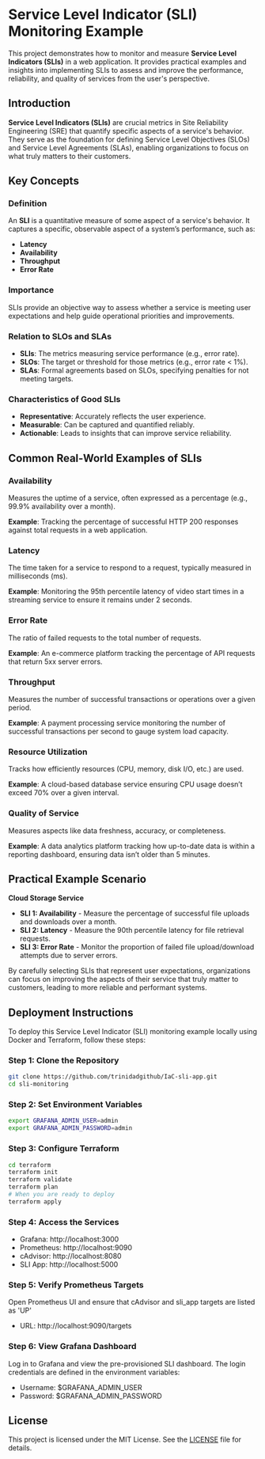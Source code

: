 # Service Level Indicator (SLI) Monitoring Example

This project demonstrates how to monitor and measure **Service Level Indicators (SLIs)** in a web application. It provides practical examples and insights into implementing SLIs to assess and improve the performance, reliability, and quality of services from the user's perspective.

## Introduction

**Service Level Indicators (SLIs)** are crucial metrics in Site Reliability Engineering (SRE) that quantify specific aspects of a service's behavior. They serve as the foundation for defining Service Level Objectives (SLOs) and Service Level Agreements (SLAs), enabling organizations to focus on what truly matters to their customers.

## Key Concepts

### Definition

An **SLI** is a quantitative measure of some aspect of a service's behavior. It captures a specific, observable aspect of a system’s performance, such as:

- **Latency**
- **Availability**
- **Throughput**
- **Error Rate**

### Importance

SLIs provide an objective way to assess whether a service is meeting user expectations and help guide operational priorities and improvements.

### Relation to SLOs and SLAs

- **SLIs**: The metrics measuring service performance (e.g., error rate).
- **SLOs**: The target or threshold for those metrics (e.g., error rate < 1%).
- **SLAs**: Formal agreements based on SLOs, specifying penalties for not meeting targets.

### Characteristics of Good SLIs

- **Representative**: Accurately reflects the user experience.
- **Measurable**: Can be captured and quantified reliably.
- **Actionable**: Leads to insights that can improve service reliability.

## Common Real-World Examples of SLIs

### Availability

Measures the uptime of a service, often expressed as a percentage (e.g., 99.9% availability over a month).

**Example**: Tracking the percentage of successful HTTP 200 responses against total requests in a web application.

### Latency

The time taken for a service to respond to a request, typically measured in milliseconds (ms).

**Example**: Monitoring the 95th percentile latency of video start times in a streaming service to ensure it remains under 2 seconds.

### Error Rate

The ratio of failed requests to the total number of requests.

**Example**: An e-commerce platform tracking the percentage of API requests that return 5xx server errors.

### Throughput

Measures the number of successful transactions or operations over a given period.

**Example**: A payment processing service monitoring the number of successful transactions per second to gauge system load capacity.

### Resource Utilization

Tracks how efficiently resources (CPU, memory, disk I/O, etc.) are used.

**Example**: A cloud-based database service ensuring CPU usage doesn’t exceed 70% over a given interval.

### Quality of Service

Measures aspects like data freshness, accuracy, or completeness.

**Example**: A data analytics platform tracking how up-to-date data is within a reporting dashboard, ensuring data isn’t older than 5 minutes.

## Practical Example Scenario

**Cloud Storage Service**

- **SLI 1: Availability** - Measure the percentage of successful file uploads and downloads over a month.
- **SLI 2: Latency** - Measure the 90th percentile latency for file retrieval requests.
- **SLI 3: Error Rate** - Monitor the proportion of failed file upload/download attempts due to server errors.

By carefully selecting SLIs that represent user expectations, organizations can focus on improving the aspects of their service that truly matter to customers, leading to more reliable and performant systems.

## Deployment Instructions

To deploy this Service Level Indicator (SLI) monitoring example locally using Docker and Terraform, follow these steps:

### Step 1: Clone the Repository
```bash
git clone https://github.com/trinidadgithub/IaC-sli-app.git
cd sli-monitoring
```
### Step 2: Set Environment Variables
```bash
export GRAFANA_ADMIN_USER=admin
export GRAFANA_ADMIN_PASSWORD=admin
```
### Step 3: Configure Terraform
```bash
cd terraform
terraform init
terraform validate
terraform plan
# When you are ready to deploy
terraform apply
```
### Step 4: Access the Services
* Grafana: http://localhost:3000
* Prometheus: http://localhost:9090
* cAdvisor: http://localhost:8080
* SLI App: http://localhost:5000

### Step 5: Verify Prometheus Targets
Open Prometheus UI and ensure that cAdvisor and sli_app targets are listed as 'UP'
* URL: http://localhost:9090/targets

### Step 6: View Grafana Dashboard
Log in to Grafana and view the pre-provisioned SLI dashboard. 
The login credentials are defined in the environment variables:
* Username: $GRAFANA_ADMIN_USER
* Password: $GRAFANA_ADMIN_PASSWORD

## License

This project is licensed under the MIT License. See the [LICENSE](./LICENSE) file for details.
